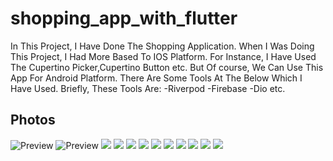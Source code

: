 # shopping_app_with_flutter

In This Project, I Have Done The Shopping Application. When I Was Doing This Project, I Had More Based To IOS Platform. For Instance, I Have Used The Cupertino Picker,Cupertino Button etc. But Of course, We Can Use This App For Android Platform. There Are Some Tools At The Below Which I Have Used. Briefly, These Tools Are:
-Riverpod
-Firebase
-Dio etc.
## Photos
![Preview](intro.gif)
![Preview](signInPage.gif)
![](cart.gif)
![](HomePage.png)
![](home.png)
![](suggestion.png)
![](menCategory.png)
![](favorite.png)
![](setting.png)
![](delete.png)
![](changePassword.png)
![](github.png)